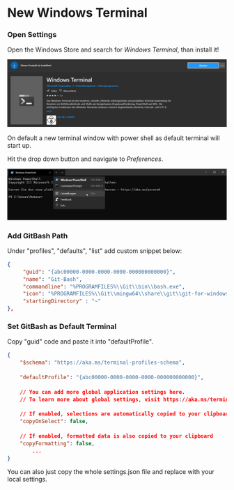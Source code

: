# New Windows Terminal

### Open Settings

Open the Windows Store and search for *Windows Terminal*, than install it!

![img/Untitled.png](img/01_application.png)

On default a new terminal window with power shell as default terminal will start up.

Hit the drop down button and navigate to *Preferences*.

![img/Untitled%201.png](img/02_settings.png)

### Add GitBash Path

Under "profiles", "defaults", "list" add custom snippet below:

```json
{
	 "guid": "{abc00000-0000-0000-0000-000000000000}",
	 "name": "Git-Bash",
	 "commandline": "%PROGRAMFILES%\\Git\\bin\\bash.exe",
	 "icon": "%PROGRAMFILES%\\Git\\mingw64\\share\\git\\git-for-windows.ico",
	 "startingDirectory" : "~"
},
```

### Set GitBash as Default Terminal

Copy "guid" code and paste it into "defaultProfile".

```json
{
    "$schema": "https://aka.ms/terminal-profiles-schema",

    "defaultProfile": "{abc00000-0000-0000-0000-000000000000}",

    // You can add more global application settings here.
    // To learn more about global settings, visit https://aka.ms/terminal-global-settings

    // If enabled, selections are automatically copied to your clipboard.
    "copyOnSelect": false,

    // If enabled, formatted data is also copied to your clipboard
    "copyFormatting": false,
		...
}
```

You can also just copy the whole settings.json file and replace with your local settings.